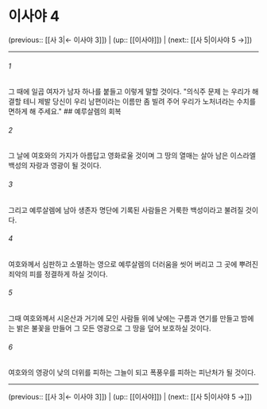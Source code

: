 # 이사야 4

(previous:: [[사 3|← 이사야 3]]) | (up:: [[이사야]]) | (next:: [[사 5|이사야 5 →]])

***




###### 1 

그 때에 일곱 여자가 남자 하나를 붙들고 이렇게 말할 것이다. "의식주 문제 는 우리가 해결할 테니 제발 당신이 우리 남편이라는 이름만 좀 빌려 주어 우리가 노처녀라는 수치를 면하게 해 주세요." ## 예루살렘의 회복 



###### 2 

그 날에 여호와의 가지가 아름답고 영화로울 것이며 그 땅의 열매는 살아 남은 이스라엘 백성의 자랑과 영광이 될 것이다. 



###### 3 

그리고 예루살렘에 남아 생존자 명단에 기록된 사람들은 거룩한 백성이라고 불려질 것이다. 



###### 4 

여호와께서 심판하고 소멸하는 영으로 예루살렘의 더러움을 씻어 버리고 그 곳에 뿌려진 죄악의 피를 정결하게 하실 것이다. 



###### 5 

그때 여호와께서 시온산과 거기에 모인 사람들 위에 낮에는 구름과 연기를 만들고 밤에는 밝은 불꽃을 만들어 그 모든 영광으로 그 땅을 덮어 보호하실 것이다. 



###### 6 

여호와의 영광이 낮의 더위를 피하는 그늘이 되고 폭풍우를 피하는 피난처가 될 것이다.

***

(previous:: [[사 3|← 이사야 3]]) | (up:: [[이사야]]) | (next:: [[사 5|이사야 5 →]])
